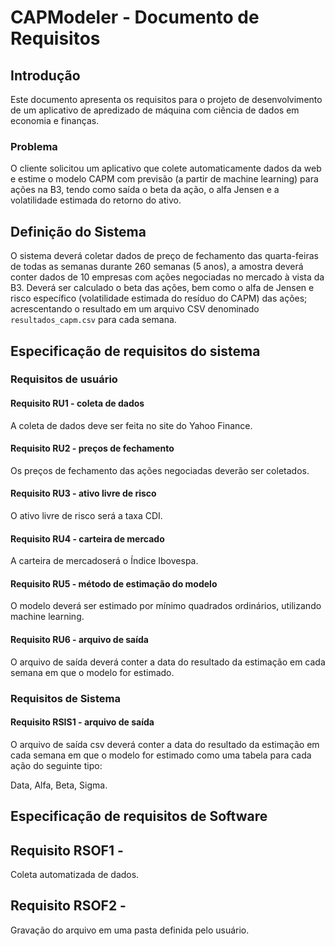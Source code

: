 # CAPModeler - Documento de Requisitos

## Introdução 

Este documento apresenta os requisitos para o projeto de desenvolvimento de um aplicativo de apredizado de máquina com ciência de dados em economia e finanças.

### Problema

O cliente solicitou um aplicativo que colete automaticamente dados da web e estime o modelo CAPM com previsão (a partir de machine learning) para ações na B3, tendo como saída o beta da ação, o alfa Jensen e a volatilidade estimada do retorno do ativo.

## Definição do Sistema

O sistema deverá coletar dados de preço de fechamento das quarta-feiras de todas as semanas durante 260 semanas (5 anos), a amostra deverá conter dados de 10 empresas com ações negociadas no mercado à vista da B3. Deverá ser calculado o beta das ações, bem como o alfa de Jensen e risco específico (volatilidade estimada do resíduo do CAPM) das ações; acrescentando o resultado em um arquivo CSV denominado `resultados_capm.csv` para cada semana.

## Especificação de requisitos do sistema

### Requisitos de usuário

#### Requisito RU1 - coleta de dados
A coleta de dados deve ser feita no site do Yahoo Finance.

#### Requisito RU2 - preços de fechamento
Os preços de fechamento das ações negociadas deverão ser coletados.

#### Requisito RU3 - ativo livre de risco
O ativo livre de risco será a taxa CDI.

#### Requisito RU4 - carteira de mercado
A carteira de mercadoserá o Índice Ibovespa.

#### Requisito RU5 - método de estimação do modelo
O modelo deverá ser estimado por mínimo quadrados ordinários, utilizando machine learning.

#### Requisito RU6 - arquivo de saída
O arquivo de saída deverá conter a data do resultado da estimação em cada semana em que o modelo for estimado.


### Requisitos de Sistema

#### Requisito RSIS1 - arquivo de saída
O arquivo de saída csv deverá conter a data do resultado da estimação em cada semana em que o modelo for estimado como uma tabela para cada ação do seguinte tipo:

Data, Alfa, Beta, Sigma.

## Especificação de requisitos de Software

## Requisito RSOF1 -

Coleta automatizada de dados.

## Requisito RSOF2 -

Gravação do arquivo em uma pasta definida pelo usuário.
